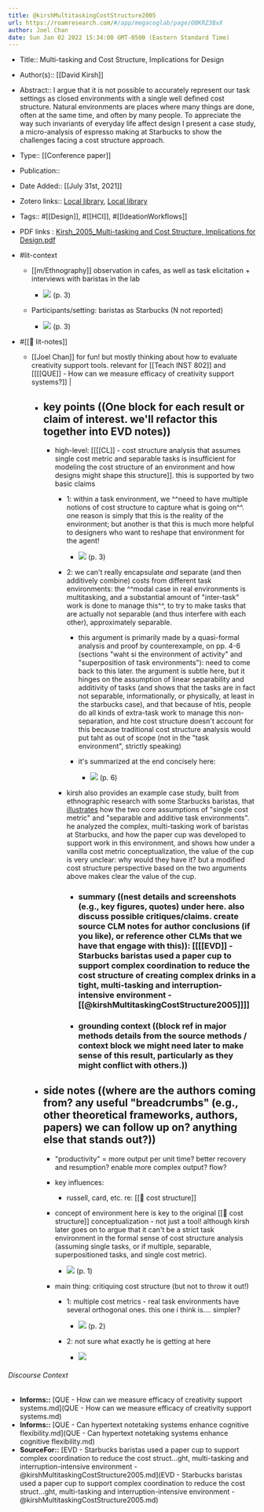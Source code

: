 ```yaml
---
title: @kirshMultitaskingCostStructure2005
url: https://roamresearch.com/#/app/megacoglab/page/OBKRZ3BxX
author: Joel Chan
date: Sun Jan 02 2022 15:34:00 GMT-0500 (Eastern Standard Time)
---
```


- Title:: Multi-tasking and Cost Structure, Implications for Design
- Author(s):: [[David Kirsh]]
- Abstract:: I argue that it is not possible to accurately represent our task settings as closed environments with a single well defined cost structure. Natural environments are places where many things are done, often at the same time, and often by many people. To appreciate the way such invariants of everyday life affect design I present a case study, a micro-analysis of espresso making at Starbucks to show the challenges facing a cost structure approach.
- Type:: [[Conference paper]]
- Publication::
- Date Added:: [[July 31st, 2021]]
- Zotero links:: [Local library](zotero://select/groups/2451508/items/PIL8SIDQ), [Local library](https://www.zotero.org/groups/2451508/items/PIL8SIDQ)
- Tags:: #[[Design]], #[[HCI]], #[[IdeationWorkflows]]
- PDF links : [Kirsh_2005_Multi-tasking and Cost Structure, Implications for Design.pdf](zotero://open-pdf/groups/2451508/items/7ZB3KX9K)
- #lit-context

    - [[m/Ethnography]] observation in cafes, as well as task elicitation + interviews with baristas in the lab

        - ![](https://firebasestorage.googleapis.com/v0/b/firescript-577a2.appspot.com/o/imgs%2Fapp%2Fmegacoglab%2FSuGncKTNKj.png?alt=media&token=069f1142-a2d0-4b04-903e-f54332ed523a) (p. 3)

    - Participants/setting: baristas as Starbucks (N not reported)

        - ![](https://firebasestorage.googleapis.com/v0/b/firescript-577a2.appspot.com/o/imgs%2Fapp%2Fmegacoglab%2FSuGncKTNKj.png?alt=media&token=069f1142-a2d0-4b04-903e-f54332ed523a) (p. 3)
- #[[📝 lit-notes]]

    - [[Joel Chan]] for fun! but mostly thinking about how to evaluate creativity support tools. relevant for [[Teach INST 802]] and [[[[QUE]] - How can we measure efficacy of creativity support systems?]] |

        - ## key points ((One block for each result or claim of interest. we'll refactor this together into EVD notes))

            - high-level: [[[[CL]] - cost structure analysis that assumes single cost metric and separable tasks is insufficient for modeling the cost structure of an environment and how designs might shape this structure]]. this is supported by two basic claims

                - 1: within a task environment, we ^^need to have multiple notions of cost structure to capture what is going on^^. one reason is simply that this is the reality of the environment; but another is that this is much more helpful to designers who want to reshape that environment for the agent!

                    - ![](https://firebasestorage.googleapis.com/v0/b/firescript-577a2.appspot.com/o/imgs%2Fapp%2Fmegacoglab%2FJNebRa8nKN.png?alt=media&token=1075de1c-5721-4e38-8417-a03fb3a74e5d) (p. 3)

                - 2: we can't really encapsulate *and* separate (and then additively combine) costs from different task environments: the ^^modal case in real environments is multitasking, and a substantial amount of "inter-task" work is done to manage this^^, to try to make tasks that are actually not separable (and thus interfere with each other), approximately separable.

                    - this argument is primarily made by a quasi-formal analysis and proof by counterexample, on pp. 4-6 (sections "waht si the environment of activity" and "superposition of task environments"): need to come back to this later. the argument is subtle here, but it hinges on the assumption of linear separability and additivity of tasks (and shows that the tasks are in fact not separable, informationally, or physically, at least in the starbucks case), and that because of htis, people do all kinds of extra-task work to manage this non-separation, and hte cost structure doesn't account for this because traditional cost structure analysis would put taht as out of scope (not in the "task environment", strictly speaking)

                    - it's summarized at the end concisely here:

                        - ![](https://firebasestorage.googleapis.com/v0/b/firescript-577a2.appspot.com/o/imgs%2Fapp%2Fmegacoglab%2FmKOg8JOa8r.png?alt=media&token=09bd6297-d863-4305-966e-7b37b34d1ada) (p. 6)

                - kirsh also provides an example case study, built from ethnographic research with some Starbucks baristas, that [illustrates]([[SupportedBy]]) how the two core assumptions of "single cost metric" and "separable and additive task environments". he analyzed the complex, multi-tasking work of baristas at Starbucks, and how the paper cup was developed to support work in this environment, and shows how under a vanilla cost metric conceptualization, the value of the cup is very unclear: why would they have it? but a modified cost structure perspective based on the two arguments above makes clear the value of the cup.

                    - ### summary ((nest details and screenshots (e.g., key figures, quotes) under here. also discuss possible critiques/claims. create source CLM notes for author conclusions (if you like), or reference other CLMs that we have that engage with this)): [[[[EVD]] - Starbucks baristas used a paper cup to support complex coordination to reduce the cost structure of creating complex drinks in a tight, multi-tasking and interruption-intensive environment - [[@kirshMultitaskingCostStructure2005]]]]

                    - ### grounding context ((block ref in major methods details from the source methods / context block we might need later to make sense of this result, particularly as they might conflict with others.))

        - ## side notes ((where are the authors coming from? any useful "breadcrumbs" (e.g., other theoretical frameworks, authors, papers) we can follow up on? anything else that stands out?))

            - "productivity" = more output per unit time? better recovery and resumption? enable more complex output? flow?

            - key influences:

                - russell, card, etc. re: [[🧱 cost structure]]

            - concept of environment here is key to the original [[🧱 cost structure]] conceptualization - not just a tool! although kirsh later goes on to argue that it can't be a strict task environment in the formal sense of cost structure analysis (assuming single tasks, or if multiple, separable, superpositioned tasks, and single cost metric).

                - ![](https://firebasestorage.googleapis.com/v0/b/firescript-577a2.appspot.com/o/imgs%2Fapp%2Fmegacoglab%2FDCisbpamzU.png?alt=media&token=2e14ac1c-42ae-4fc4-b274-eba8595e9e1f) (p. 1)

            - main thing: critiquing cost structure (but not to throw it out!)

                - 1: multiple cost metrics - real task environments have several orthogonal ones. this one i think is.... simpler?

                    - ![](https://firebasestorage.googleapis.com/v0/b/firescript-577a2.appspot.com/o/imgs%2Fapp%2Fmegacoglab%2F7VkQqlpefe.png?alt=media&token=fa8f0460-8c08-4868-8050-512af3ead4e3) (p. 2)

                - 2: not sure what exactly he is getting at here

                    - ![](https://firebasestorage.googleapis.com/v0/b/firescript-577a2.appspot.com/o/imgs%2Fapp%2Fmegacoglab%2FDRn2Wz4eR-.png?alt=media&token=e4b8289e-b02d-486f-a752-e436662ad560)

###### Discourse Context

- **Informs::** [QUE - How can we measure efficacy of creativity support systems.md](QUE - How can we measure efficacy of creativity support systems.md)
- **Informs::** [QUE - Can hypertext notetaking systems enhance cognitive flexibility.md](QUE - Can hypertext notetaking systems enhance cognitive flexibility.md)
- **SourceFor::** [EVD - Starbucks baristas used a paper cup to support complex coordination to reduce the cost struct...ght, multi-tasking and interruption-intensive environment - @kirshMultitaskingCostStructure2005.md](EVD - Starbucks baristas used a paper cup to support complex coordination to reduce the cost struct...ght, multi-tasking and interruption-intensive environment - @kirshMultitaskingCostStructure2005.md)

